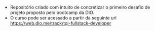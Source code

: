 - Repositório criado com intuito de concretizar o primeiro desafio de projeto proposto pelo bootcamp da DIO.
 - O curso pode ser acessado a partir da seguinte url https://web.dio.me/track/tqi-fullstack-developer